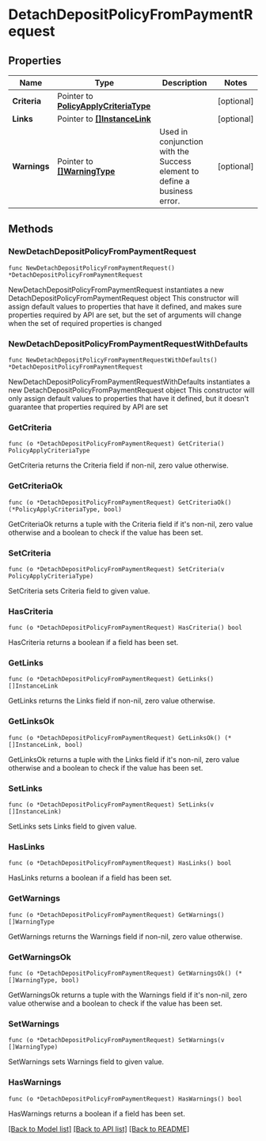 # DetachDepositPolicyFromPaymentRequest

## Properties

Name | Type | Description | Notes
------------ | ------------- | ------------- | -------------
**Criteria** | Pointer to [**PolicyApplyCriteriaType**](PolicyApplyCriteriaType.md) |  | [optional] 
**Links** | Pointer to [**[]InstanceLink**](InstanceLink.md) |  | [optional] 
**Warnings** | Pointer to [**[]WarningType**](WarningType.md) | Used in conjunction with the Success element to define a business error. | [optional] 

## Methods

### NewDetachDepositPolicyFromPaymentRequest

`func NewDetachDepositPolicyFromPaymentRequest() *DetachDepositPolicyFromPaymentRequest`

NewDetachDepositPolicyFromPaymentRequest instantiates a new DetachDepositPolicyFromPaymentRequest object
This constructor will assign default values to properties that have it defined,
and makes sure properties required by API are set, but the set of arguments
will change when the set of required properties is changed

### NewDetachDepositPolicyFromPaymentRequestWithDefaults

`func NewDetachDepositPolicyFromPaymentRequestWithDefaults() *DetachDepositPolicyFromPaymentRequest`

NewDetachDepositPolicyFromPaymentRequestWithDefaults instantiates a new DetachDepositPolicyFromPaymentRequest object
This constructor will only assign default values to properties that have it defined,
but it doesn't guarantee that properties required by API are set

### GetCriteria

`func (o *DetachDepositPolicyFromPaymentRequest) GetCriteria() PolicyApplyCriteriaType`

GetCriteria returns the Criteria field if non-nil, zero value otherwise.

### GetCriteriaOk

`func (o *DetachDepositPolicyFromPaymentRequest) GetCriteriaOk() (*PolicyApplyCriteriaType, bool)`

GetCriteriaOk returns a tuple with the Criteria field if it's non-nil, zero value otherwise
and a boolean to check if the value has been set.

### SetCriteria

`func (o *DetachDepositPolicyFromPaymentRequest) SetCriteria(v PolicyApplyCriteriaType)`

SetCriteria sets Criteria field to given value.

### HasCriteria

`func (o *DetachDepositPolicyFromPaymentRequest) HasCriteria() bool`

HasCriteria returns a boolean if a field has been set.

### GetLinks

`func (o *DetachDepositPolicyFromPaymentRequest) GetLinks() []InstanceLink`

GetLinks returns the Links field if non-nil, zero value otherwise.

### GetLinksOk

`func (o *DetachDepositPolicyFromPaymentRequest) GetLinksOk() (*[]InstanceLink, bool)`

GetLinksOk returns a tuple with the Links field if it's non-nil, zero value otherwise
and a boolean to check if the value has been set.

### SetLinks

`func (o *DetachDepositPolicyFromPaymentRequest) SetLinks(v []InstanceLink)`

SetLinks sets Links field to given value.

### HasLinks

`func (o *DetachDepositPolicyFromPaymentRequest) HasLinks() bool`

HasLinks returns a boolean if a field has been set.

### GetWarnings

`func (o *DetachDepositPolicyFromPaymentRequest) GetWarnings() []WarningType`

GetWarnings returns the Warnings field if non-nil, zero value otherwise.

### GetWarningsOk

`func (o *DetachDepositPolicyFromPaymentRequest) GetWarningsOk() (*[]WarningType, bool)`

GetWarningsOk returns a tuple with the Warnings field if it's non-nil, zero value otherwise
and a boolean to check if the value has been set.

### SetWarnings

`func (o *DetachDepositPolicyFromPaymentRequest) SetWarnings(v []WarningType)`

SetWarnings sets Warnings field to given value.

### HasWarnings

`func (o *DetachDepositPolicyFromPaymentRequest) HasWarnings() bool`

HasWarnings returns a boolean if a field has been set.


[[Back to Model list]](../README.md#documentation-for-models) [[Back to API list]](../README.md#documentation-for-api-endpoints) [[Back to README]](../README.md)


